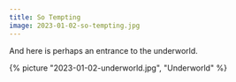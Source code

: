 ```yaml
---
title: So Tempting
image: 2023-01-02-so-tempting.jpg
---
```


<!--more-->

And here is perhaps an entrance to the underworld.

{% picture "2023-01-02-underworld.jpg", "Underworld" %}
